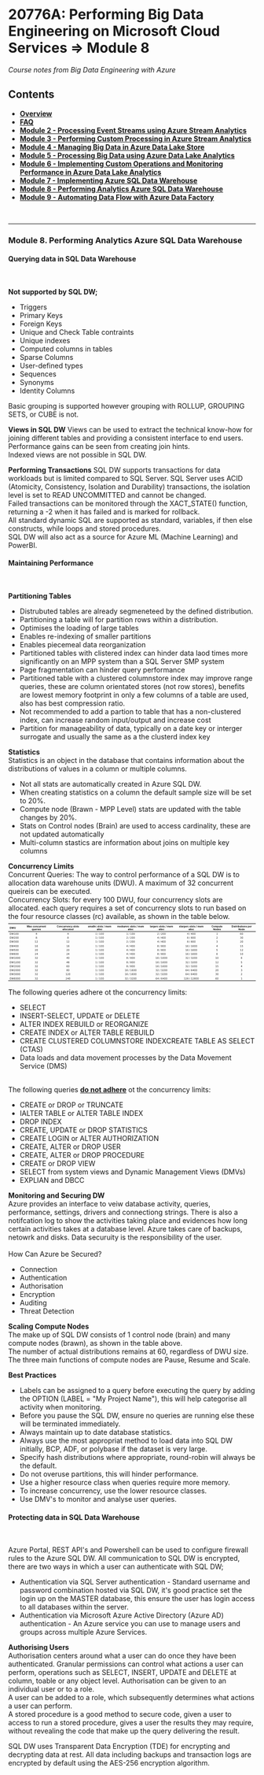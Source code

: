 <h1>20776A: Performing Big Data Engineering on Microsoft Cloud Services &rArr; Module 8</h1>
<i>Course notes from Big Data Engineering with Azure</i>

<h2>Contents</h2>

<ul>
<li><b><a href="https://github.com/njmarkham/azurebicoursenotes/">Overview</a></b></li>
<li><b><a href="https://github.com/njmarkham/azurebicoursenotes/blob/master/faq.md">FAQ</a></b></li>
<li><b><a href="https://github.com/njmarkham/azurebicoursenotes/blob/master/mod2.md">Module 2 - Processing Event Streams using Azure Stream Analytics</a></b></li>
<li><b><a href="https://github.com/njmarkham/azurebicoursenotes/blob/master/mod3.md">Module 3 - Performing Custom Processing in Azure Stream Analytics</a></b></li>
<li><b><a href="https://github.com/njmarkham/azurebicoursenotes/blob/master/mod4.md">Module 4 - Managing Big Data in Azure Data Lake Store</a></b></li>
<li><b><a href="https://github.com/njmarkham/azurebicoursenotes/blob/master/mod5.md">Module 5 - Processing Big Data using Azure Data Lake Analytics</a></b></li>
<li><b><a href="https://github.com/njmarkham/azurebicoursenotes/blob/master/mod6.md">Module 6 - Implementing Custom Operations and Monitoring Performance in Azure Data Lake Analytics</a></b></li>
<li><b><a href="https://github.com/njmarkham/azurebicoursenotes/blob/master/mod7.md">Module 7 - Implementing Azure SQL Data Warehouse</a></b></li>
<li><b><a href="https://github.com/njmarkham/azurebicoursenotes/blob/master/mod8.md">Module 8 - Performing Analytics Azure SQL Data Warehouse</a></b></li>
<li><b><a href="https://github.com/njmarkham/azurebicoursenotes/blob/master/mod9.md">Module 9 - Automating Data Flow with Azure Data Factory</a></b></li>
</ul>

<br/>

<hr/>

<h3><strong>Module 8. Performing Analytics Azure SQL Data Warehouse</strong></h3>

<h4>Querying data in SQL Data Warehouse</h4>
<br/>
<p>
<b>Not supported by SQL DW;</b>
<ul>
<li>Triggers</li>
<li>Primary Keys</li>
<li>Foreign Keys</li>
<li>Unique and Check Table contraints</li>
<li>Unique indexes</li>
<li>Computed columns in tables</li>
<li>Sparse Columns</li>
<li>User-defined types</li>
<li>Sequences</li>
<li>Synonyms</li>
<li>Identity Columns</li>
</ul>
Basic grouping is supported however grouping with ROLLUP, GROUPING SETS, or CUBE is not.
</p>

<p><b>Views in SQL DW</b>
Views can be used to extract the technical know-how for joining different tables and providing a consistent interface to end users. Performance gains can be seen from creating join hints.<br/>
Indexed views are not possible in SQL DW.
</p>

<p><b>Performing Transactions</b>
SQL DW supports transactions for data workloads but is limited compared to SQL Server. SQL Server uses ACID (Atomicity, Consistency, Isolation and Durability) transactions, the isolation level is set to READ UNCOMMITTED and cannot be changed.<br/>
Failed transactions can be monitored through the XACT_STATE() function, returning a -2 when it has failed and is marked for rollback.<br/>
All standard dynamic SQL are supported as standard, variables, if then else constructs, while loops and stored procedures.<br/>
SQL DW will also act as a source for Azure ML (Machine Learning) and PowerBI.
</p>

<h4>Maintaining Performance</h4>
<br/>
<p>
<b>Partitioning Tables</b>
<ul>
<li>Distrubuted tables are already segmeneteed by the defined distribution.</b></li>
<li>Partitioning a table will for partition rows within a distribution.</li>
<li>Optimises the loading of large tables</li>
<li>Enables re-indexing of smaller partitions</li>
<li>Enables piecemeal data reorganization</li>
<li>Partitioned tables with clistered index can hinder data laod times more significantly on an MPP system than a SQL Server SMP system</li>
<li>Page fragmentation can hinder query performance</li>
<li>Partitioned table with a clustered columnstore index may improve range queries, these are column orientated stores (not row stores), benefits are lowest memory footprint in only a few columns of a table are used, also has best compression ratio.</li>
<li>Not recommended to add a partion to table that has a non-clustered index, can increase random input/output and increase cost</li>
<li>Partition for manageability of data, typically on a date key or interger surrogate and usually the same as a the clusterd index key</li>
</ul>
</p>

<p>
<b>Statistics</b><br/>
Statistics is an object in the database that contains information about the distributions of values in a column or multiple columns.
<ul>
<li>Not all stats are automatically created in Azure SQL DW.</b></li>
<li>When creating statistics on a column the default sample size will be set to 20%.</b></li>
<li>Compute node (Brawn - MPP Level) stats are updated with the table changes by 20%.</li>
<li>Stats on Control nodes (Brain) are used to access cardinality, these are not updated automatically</li>
<li>Multi-column stastics are information about joins on multiple key columns</li>
</ul>
</p>


<p>
<b>Concurrency Limits</b><br>
Concurrent Queries: The way to control performance of a SQL DW is to allocation data warehouse units (DWU). A maximum of 32 concurrent queireis can be executed.<br/>
Concurrency Slots: for every 100 DWU, four concurrency slots are allocated. each query requires a set of concurrency slots to run based on the four resource classes (rc) available, as shown in the table below.<br/>
<span style="font-size: small;">

<table style="font-size: 6px;">
<thead>
<tr>
<th style="text-align:left" align="left"><sub>DWU</sub></th>
<th style="text-align:center"><sub>Max concurrent queries</sub></th>
<th style="text-align:center"><sub>Concurrency slots allocated</sub></th>
<th style="text-align:center"><sub>smallrc slots / mem alloc</sub></th>
<th style="text-align:center"><sub>mediumrc slots / mem alloc</sub></th>
<th style="text-align:center"><sub>largerc slots / mem alloc</sub></th>
<th style="text-align:center"><sub>xlargerc slots / mem alloc</sub></th>
<th style="text-align:center"><sub>Compute Nodes</sub></th>
<th style="text-align:center"><sub>Distributions per Node</sub></th>
</tr>
</thead>
<tbody>
<tr>
<td style="text-align:left" align="left"><sub>DW100</sub></td>
<td style="text-align:center" align="center"><sub>4</sub></td>
<td style="text-align:center" align="center"><sub>4</sub></td>
<td style="text-align:center" align="center"><sub>1 / 100</sub></td>
<td style="text-align:center" align="center"><sub>1 / 100</sub></td>
<td style="text-align:center" align="center"><sub>2 / 200</sub></td>
<td style="text-align:center" align="center"><sub>4 / 400</sub></td>
<td style="text-align:center" align="center"><sub>1</sub></td>
<td style="text-align:center" align="center"><sub>60</sub></td>
</tr>
<tr>
<td style="text-align:left" align="left"><sub>DW200</sub></td>
<td style="text-align:center" align="center"><sub>8</sub></td>
<td style="text-align:center" align="center"><sub>8</sub></td>
<td style="text-align:center" align="center"><sub>1 / 100</sub></td>
<td style="text-align:center" align="center"><sub>2 / 200</sub></td>
<td style="text-align:center" align="center"><sub>4 / 400</sub></td>
<td style="text-align:center" align="center"><sub>8 / 800</sub></td>
<td style="text-align:center" align="center"><sub>2</sub></td>
<td style="text-align:center" align="center"><sub>30</sub></td>
</tr>
<tr>
<td style="text-align:left" align="left"><sub>DW300</sub></td>
<td style="text-align:center" align="center"><sub>12</sub></td>
<td style="text-align:center" align="center"><sub>12</sub></td>
<td style="text-align:center" align="center"><sub>1 / 100</sub></td>
<td style="text-align:center" align="center"><sub>2 / 200</sub></td>
<td style="text-align:center" align="center"><sub>4 / 400</sub></td>
<td style="text-align:center" align="center"><sub>8 / 800</sub></td>
<td style="text-align:center" align="center"><sub>3</sub></td>
<td style="text-align:center" align="center"><sub>20</sub></td>
</tr>
<tr>
<td style="text-align:left" align="left"><sub>DW400</sub></td>
<td style="text-align:center" align="center"><sub>16</sub></td>
<td style="text-align:center" align="center"><sub>16</sub></td>
<td style="text-align:center" align="center"><sub>1 / 100</sub></td>
<td style="text-align:center" align="center"><sub>4 / 400</sub></td>
<td style="text-align:center" align="center"><sub>8 / 800</sub></td>
<td style="text-align:center" align="center"><sub>16 / 1600</sub></td>
<td style="text-align:center" align="center"><sub>4</sub></td>
<td style="text-align:center" align="center"><sub>15</sub></td>
</tr>
<tr>
<td style="text-align:left" align="left"><sub>DW500</sub></td>
<td style="text-align:center" align="center"><sub>20</sub></td>
<td style="text-align:center" align="center"><sub>20</sub></td>
<td style="text-align:center" align="center"><sub>1 / 100</sub></td>
<td style="text-align:center" align="center"><sub>4 / 400</sub></td>
<td style="text-align:center" align="center"><sub>8 / 800</sub></td>
<td style="text-align:center" align="center"><sub>16 / 1600</sub></td>
<td style="text-align:center" align="center"><sub>5</sub></td>
<td style="text-align:center" align="center"><sub>12</sub></td>

</tr>
<tr>
<td style="text-align:left" align="left"><sub>DW600</sub></td>
<td style="text-align:center" align="center"><sub>24</sub></td>
<td style="text-align:center" align="center"><sub>24</sub></td>
<td style="text-align:center" align="center"><sub>1 / 100</sub></td>
<td style="text-align:center" align="center"><sub>4 / 400</sub></td>
<td style="text-align:center" align="center"><sub>8 / 800</sub></td>
<td style="text-align:center" align="center"><sub>16 / 1600</sub></td>
<td style="text-align:center" align="center"><sub>6</sub></td>
<td style="text-align:center" align="center"><sub>10</sub></td>
</tr>
<tr>
<td style="text-align:left" align="left"><sub>DW1000</sub></td>
<td style="text-align:center" align="center"><sub>32</sub></td>
<td style="text-align:center" align="center"><sub>40</sub></td>
<td style="text-align:center" align="center"><sub>1 / 100</sub></td>
<td style="text-align:center" align="center"><sub>8 / 800</sub></td>
<td style="text-align:center" align="center"><sub>16 / 1600</sub></td>
<td style="text-align:center" align="center"><sub>32 / 3200</sub></td>
<td style="text-align:center" align="center"><sub>10</sub></td>
<td style="text-align:center" align="center"><sub>6</sub></td>
</tr>
<tr>
<td style="text-align:left" align="left"><sub>DW1200</sub></td>
<td style="text-align:center" align="center"><sub>32</sub></td>
<td style="text-align:center" align="center"><sub>48</sub></td>
<td style="text-align:center" align="center"><sub>1 / 100</sub></td>
<td style="text-align:center" align="center"><sub>8 / 800</sub></td>
<td style="text-align:center" align="center"><sub>16 / 1600</sub></td>
<td style="text-align:center" align="center"><sub>32 / 3200</sub></td>
<td style="text-align:center" align="center"><sub>12</sub></td>
<td style="text-align:center" align="center"><sub>5</sub></td>
</tr>
<tr>
<td style="text-align:left" align="left"><sub>DW1500</sub></td>
<td style="text-align:center" align="center"><sub>32</sub></td>
<td style="text-align:center" align="center"><sub>60</sub></td>
<td style="text-align:center" align="center"><sub>1 / 100</sub></td>
<td style="text-align:center" align="center"><sub>8 / 800</sub></td>
<td style="text-align:center" align="center"><sub>16 / 1600</sub></td>
<td style="text-align:center" align="center"><sub>32 / 3200</sub></td>
<td style="text-align:center" align="center"><sub>15</sub></td>
<td style="text-align:center" align="center"><sub>4</sub></td>
</tr>
<tr>
<td style="text-align:left" align="left"><sub>DW2000</sub></td>
<td style="text-align:center" align="center"><sub>32</sub></td>
<td style="text-align:center" align="center"><sub>80</sub></td>
<td style="text-align:center" align="center"><sub>1 / 100</sub></td>
<td style="text-align:center" align="center"><sub>16 / 1600</sub></td>
<td style="text-align:center" align="center"><sub>32 / 3200</sub></td>
<td style="text-align:center" align="center"><sub>64 / 6400</sub></td>
<td style="text-align:center" align="center"><sub>20</sub></td>
<td style="text-align:center" align="center"><sub>3</sub></td>
</tr>
<tr>
<td style="text-align:left" align="left"><sub>DW3000</sub></td>
<td style="text-align:center" align="center"><sub>32</sub></td>
<td style="text-align:center" align="center"><sub>120</sub></td>
<td style="text-align:center" align="center"><sub>1 / 100</sub></td>
<td style="text-align:center" align="center"><sub>16 / 1600</sub></td>
<td style="text-align:center" align="center"><sub>32 / 3200</sub></td>
<td style="text-align:center" align="center"><sub>64 / 6400</sub></td>
<td style="text-align:center" align="center"><sub>30</sub></td>
<td style="text-align:center" align="center"><sub>2</sub></td>
</tr>
<tr>
<td style="text-align:left" align="left"><sub>DW6000</sub></td>
<td style="text-align:center" align="center"><sub>32</sub></td>
<td style="text-align:center" align="center"><sub>240</sub></td>
<td style="text-align:center" align="center"><sub>1 / 100</sub></td>
<td style="text-align:center" align="center"><sub>32 / 3200</sub></td>
<td style="text-align:center" align="center"><sub>64 / 6400</sub></td>
<td style="text-align:center" align="center"><sub>128 / 12800</sub></td>
<td style="text-align:center" align="center"><sub>60</sub></td>
<td style="text-align:center" align="center"><sub>1</sub></td>
</tr>
</tbody>
</table>
</sub>
</span>
</p>

<p>
The following queries adhere ot the concurrency limits:
<ul>
<li>SELECT</li>
<li>INSERT-SELECT, UPDATE or DELETE</li>
<li>ALTER INDEX REBUILD or REORGANIZE</li>
<li>CREATE INDEX or ALTER TABLE REBUILD</li>
<li>CREATE CLUSTERED COLUMNSTORE INDEXCREATE TABLE AS SELECT (CTAS)</li>
<li>Data loads and data movement processes by the Data Movement Service (DMS)</li>
</ul>
<br/>
The following queries <b><u>do not adhere</u></b> ot the concurrency limits:
<ul>
<li>CREATE or DROP or TRUNCATE</li>
<li>IALTER TABLE or ALTER TABLE INDEX</li>
<li>DROP INDEX</li>
<li>CREATE, UPDATE or DROP STATISTICS</li>
<li>CREATE LOGIN or ALTER AUTHORIZATION</li>
<li>CREATE, ALTER or DROP USER</li>
<li>CREATE, ALTER or DROP PROCEDURE</li>
<li>CREATE or DROP VIEW</li>
<li>SELECT from system views and Dynamic Management Views (DMVs)</li>
<li>EXPLIAN and DBCC</li>
</ul>
<p>
<b>Monitoring and Securing DW</b><br/>
Azure provides an interface to veiw database activity, queries, performance, settings, drivers and connectiong strings. There is also a notifcation log to show the activities taking place and evidences how long certain activities takes at a database level. Azure takes care of backups, netowrk and disks. Data securuity is the responsibility of the user.
<br/><br/>How Can Azure be Secured?
<ul>
<li>Connection</b></li>
<li>Authentication</li>
<li>Authorisation</li>
<li>Encryption</li>
<li>Auditing</li>
<li>Threat Detection</li>
</ul>
</p>

<p>
<b>Scaling Compute Nodes</b><br/>
The make up of SQL DW consists of 1 control node (brain) and many compute nodes (brawn), as shown in the table above.<br/>
The number of actual distributions remains at 60, regardless of DWU size.<br/>
The three main functions of compute nodes are Pause, Resume and Scale.
</p>


<p>
<b>Best Practices</b><br/>
<ul>
<li>Labels can be assigned to a query before executing the query by adding the OPTION (LABEL = "My Project Name"), this will help categorise all activity when monitoring.</li>
<li>Before you pause the SQL DW, ensure no queries are running else these will be terminated immediately.</li>
<li>Always maintain up to date database statistics.</li>
<li>Always use the most appropriat method to load data into SQL DW initially, BCP, ADF, or polybase if the dataset is very large.</li>
<li>Specify hash distributions where appropriate, round-robin will always be the default.</li>
<li>Do not overuse partitions, this will hinder performance.</li>
<li>Use a higher resource class when queries require more memory.</li>
<li>To increase concurrency, use the lower resource classes.</li>
<li>Use DMV's to monitor and analyse user queries.</li>
</ul>
</p>


<h4>Protecting data in SQL Data Warehouse</h4>
<br/>
<p>
Azure Portal, REST API's and Powershell can be used to configure firewall rules to the Azure SQL DW. All communication to SQL DW is encrypted, there are two ways in which a user can authenticate with SQL DW;
<ul>
<li>Authentication via SQL Server authentication - Standard username and password combination hosted via SQL DW, it's good practice set the login up on the MASTER database, this ensure the user has login access to all databases within the server.</li>
<li>Authentication via Microsoft Azure Active Directory (Azure AD) authentication - An Azure service you can use to manage users and groups across multiple Azure Services.</li>
</ul>
</p>

<p>
<b>Authorising Users</b><br/>
Authorisation centers around what a user can do once they have been authenticated. Granular permissions can control what actions a user can perform, operations such as SELECT, INSERT, UPDATE and DELETE at column, toable or any object level. Authorisation can be given to an individual user or to a role.<br/>
A user can be added to a role, which subsequently determines what actions a user can perform.<br/>
A stored procedure is a good method to secure code, given a user to access to run a stored procedure, gives a user the results they may require, without revealing the code that make up the query delivering the result.
</p>

<p>
SQL DW uses Transparent Data Encryption (TDE) for encrypting and decrypting data at rest. All data including backups and transaction logs are encrypted by default using the AES-256 encryption algorithm.
</p>


